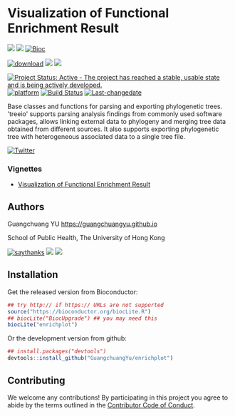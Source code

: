 <!-- README.md is generated from README.Rmd. Please edit that file -->
Visualization of Functional Enrichment Result
=============================================

[![](https://img.shields.io/badge/release%20version-0.99.15-green.svg)](https://bioconductor.org/packages/enrichplot) [![](https://img.shields.io/badge/devel%20version-0.99.15-green.svg)](https://github.com/guangchuangyu/enrichplot) [![Bioc](http://www.bioconductor.org/shields/years-in-bioc/enrichplot.svg)](https://www.bioconductor.org/packages/devel/bioc/html/enrichplot.html#since)

[![download](http://www.bioconductor.org/shields/downloads/enrichplot.svg)](https://bioconductor.org/packages/stats/bioc/enrichplot) [![](https://img.shields.io/badge/download-225/total-blue.svg)](https://bioconductor.org/packages/stats/bioc/enrichplot) [![](https://img.shields.io/badge/download-152/month-blue.svg)](https://bioconductor.org/packages/stats/bioc/enrichplot)

[![Project Status: Active - The project has reached a stable, usable state and is being actively developed.](http://www.repostatus.org/badges/latest/active.svg)](http://www.repostatus.org/#active) [![platform](http://www.bioconductor.org/shields/availability/devel/treeio.svg)](https://www.bioconductor.org/packages/devel/bioc/html/treeio.html#archives) [![Build Status](http://www.bioconductor.org/shields/build/devel/bioc/treeio.svg)](https://bioconductor.org/checkResults/devel/bioc-LATEST/treeio/) [![Last-changedate](https://img.shields.io/badge/last%20change-2018--04--16-green.svg)](https://github.com/GuangchuangYu/treeio/commits/master)

Base classes and functions for parsing and exporting phylogenetic trees. 'treeio' supports parsing analysis findings from commonly used software packages, allows linking external data to phylogeny and merging tree data obtained from different sources. It also supports exporting phylogenetic tree with heterogeneous associated data to a single tree file.

[![Twitter](https://img.shields.io/twitter/url/http/shields.io.svg?style=social&logo=twitter)](https://twitter.com/intent/tweet?hashtags=enrichplot)

### Vignettes

-   [Visualization of Functional Enrichment Result](http://bioconductor.org/packages/devel/bioc/vignettes/enrichplot/inst/doc/enrichplot.html)

Authors
-------

Guangchuang YU <https://guangchuangyu.github.io>

School of Public Health, The University of Hong Kong

[![saythanks](https://img.shields.io/badge/say-thanks-ff69b4.svg)](https://saythanks.io/to/GuangchuangYu) [![](https://img.shields.io/badge/follow%20me%20on-微信-green.svg)](https://guangchuangyu.github.io/blog_images/biobabble.jpg) [![](https://img.shields.io/badge/打赏-支付宝/微信-green.svg)](https://guangchuangyu.github.io/blog_images/pay_qrcode.png)

Installation
------------

Get the released version from Bioconductor:

``` r
## try http:// if https:// URLs are not supported
source("https://bioconductor.org/biocLite.R")
## biocLite("BiocUpgrade") ## you may need this
biocLite("enrichplot")
```

Or the development version from github:

``` r
## install.packages("devtools")
devtools::install_github("GuangchuangYu/enrichplot")
```

Contributing
------------

We welcome any contributions! By participating in this project you agree to abide by the terms outlined in the [Contributor Code of Conduct](CONDUCT.md).
